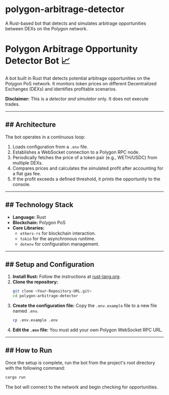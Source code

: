 # polygon-arbitrage-detector
A Rust-based bot that detects and simulates arbitrage opportunities between DEXs on the Polygon network.


# Polygon Arbitrage Opportunity Detector Bot 📈

A bot built in Rust that detects potential arbitrage opportunities on the Polygon PoS network. It monitors token prices on different Decentralized Exchanges (DEXs) and identifies profitable scenarios.

**Disclaimer:** This is a *detector and simulator* only. It does not execute trades.

---

## ## Architecture

The bot operates in a continuous loop:
1.  Loads configuration from a `.env` file.
2.  Establishes a WebSocket connection to a Polygon RPC node.
3.  Periodically fetches the price of a token pair (e.g., WETH/USDC) from multiple DEXs.
4.  Compares prices and calculates the simulated profit after accounting for a flat gas fee.
5.  If the profit exceeds a defined threshold, it prints the opportunity to the console.

---

## ## Technology Stack

* **Language:** Rust
* **Blockchain:** Polygon PoS
* **Core Libraries:**
    * `ethers-rs` for blockchain interaction.
    * `tokio` for the asynchronous runtime.
    * `dotenv` for configuration management.

---

## ## Setup and Configuration

1.  **Install Rust:** Follow the instructions at [rust-lang.org](https://www.rust-lang.org/).
2.  **Clone the repository:**
    ```bash
    git clone <Your-Repository-URL.git>
    cd polygon-arbitrage-detector
    ```
3.  **Create the configuration file:** Copy the `.env.example` file to a new file named `.env`.
    ```bash
    cp .env.example .env
    ```
4.  **Edit the `.env` file:** You must add your own Polygon WebSocket RPC URL.

---

## ## How to Run

Once the setup is complete, run the bot from the project's root directory with the following command:
```bash
cargo run
```
The bot will connect to the network and begin checking for opportunities.
